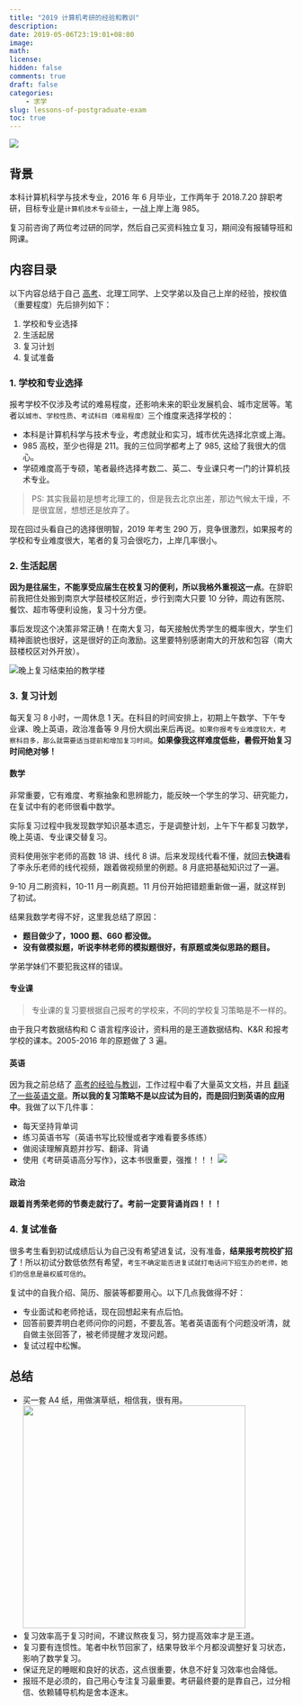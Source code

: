 ```yaml
---
title: "2019 计算机考研的经验和教训"
description:
date: 2019-05-06T23:19:01+08:00
image:
math:
license:
hidden: false
comments: true
draft: false
categories:
    - 求学
slug: lessons-of-postgraduate-exam
toc: true
---
```


![](https://alwq.site/banner/flower_00.jpg)

## 背景
本科计算机科学与技术专业，2016 年 6 月毕业，工作两年于 2018.7.20 辞职考研，目标专业是`计算机技术专业硕士`，一战上岸上海 985。

复习前咨询了两位考过研的同学，然后自己买资料独立复习，期间没有报辅导班和网课。

<!--more-->

## 内容目录
以下内容总结于自己 [高考](https://blog.adolphlwq.xyz/college-entrance-examination-experience-and-lessons/)、北理工同学、上交学弟以及自己上岸的经验，按权值（重要程度）先后排列如下：
1. 学校和专业选择
2. 生活起居
3. 复习计划
4. 复试准备

### 1. 学校和专业选择
报考学校不仅涉及考试的难易程度，还影响未来的职业发展机会、城市定居等。笔者以`城市`、`学校性质`、`考试科目（难易程度）`三个维度来选择学校的：
- 本科是计算机科学与技术专业，考虑就业和实习，城市优先选择北京或上海。
- 985 高校，至少也得是 211。我的三位同学都考上了 985, 这给了我很大的信心。
- 学硕难度高于专硕，笔者最终选择考数二、英二、专业课只考一门的计算机技术专业。

>PS: 其实我最初是想考北理工的，但是我去北京出差，那边气候太干燥，不是很宜居，想想还是放弃了。

现在回过头看自己的选择很明智，2019 年考生 290 万，竞争很激烈，如果报考的学校和专业难度很大，笔者的复习会很吃力，上岸几率很小。

### 2. 生活起居
**因为是往届生，不能享受应届生在校复习的便利，所以我格外重视这一点**。在辞职前我把住处搬到南京大学鼓楼校区附近，步行到南大只要 10 分钟，周边有医院、餐饮、超市等便利设施，复习十分方便。

事后发现这个决策非常正确！在南大复习，每天接触优秀学生的概率很大，学生们精神面貌也很好，这是很好的正向激励。这里要特别感谢南大的开放和包容（南大鼓楼校区对外开放）。

![晚上复习结束拍的教学楼](https://pic4.zhimg.com/80/v2-dc61e3ba16e71ab4d6c544f7b7eab2e7_hd.jpg)

### 3. 复习计划
每天复习 8 小时，一周休息 1 天。在科目的时间安排上，初期上午数学、下午专业课、晚上英语，政治准备等 9 月份大纲出来后再说。`如果你报考专业难度较大，考察科目多，那么就需要适当提前和增加复习时间`。**如果像我这样难度低些，暑假开始复习时间绝对够！**

#### 数学
非常重要，它有难度、考察抽象和思辨能力，能反映一个学生的学习、研究能力，在复试中有的老师很看中数学。

实际复习过程中我发现数学知识基本遗忘，于是调整计划，上午下午都复习数学，晚上英语、专业课交替复习。

资料使用张宇老师的高数 18 讲、线代 8 讲。后来发现线代看不懂，就回去**快进**看了李永乐老师的线代视频，跟着做视频里的例题。8 月底把基础知识过了一遍。

9-10 月二刷资料，10-11 月一刷真题。11 月份开始把错题重新做一遍，就这样到了初试。

结果我数学考得不好，这里我总结了原因：
- **题目做少了，1000 题、660 都没做。**
- **没有做模拟题，听说李林老师的模拟题很好，有原题或类似思路的题目。**

学弟学妹们不要犯我这样的错误。

#### 专业课
>专业课的复习要根据自己报考的学校来，不同的学校复习策略是不一样的。

由于我只考数据结构和 C 语言程序设计，资料用的是王道数据结构、K&R 和报考学校的课本。2005-2016 年的原题做了 3 遍。

#### 英语
因为我之前总结了 [高考的经验与教训](https://blog.adolphlwq.xyz/college-entrance-examination-experience-and-lessons/)，工作过程中看了大量英文文档，并且 [翻译了一些英语文章](https://adolphlwq.xyz/translate/#/)。**所以我的复习策略不是以应试为目的，而是回归到英语的应用中**。我做了以下几件事：
- 每天坚持背单词
- 练习英语书写（英语书写比较慢或者字难看要多练练）
- 做阅读理解真题并抄写、翻译、背诵
- 使用《考研英语高分写作》，这本书很重要，强推！！！
![](https://pic3.zhimg.com/80/v2-8dc579b70e34743096d4a046cda478f8_hd.jpg)

#### 政治
**跟着肖秀荣老师的节奏走就行了。考前一定要背诵肖四！！！**

### 4. 复试准备
很多考生看到初试成绩后认为自己没有希望进复试，没有准备，**结果报考院校扩招了**！所以初试分数低依然有希望，`考生不确定能否进复试就打电话问下招生办的老师，她们的信息是最权威可信的`。

复试中的自我介绍、简历、服装等都要用心。以下几点我做得不好：
- 专业面试和老师抢话，现在回想起来有点后怕。
- 回答前要弄明白老师问你的问题，不要乱答。笔者英语面有个问题没听清，就自做主张回答了，被老师提醒才发现问题。
- 复试过程中松懈。

## 总结
- 买一套 A4 纸，用做演草纸，相信我，很有用。
<img src="https://i.loli.net/2019/04/24/5cc0569a08a05.jpg" width="396" width="297"></img>
- 复习效率高于复习时间，不建议熬夜复习，努力提高效率才是王道。
- 复习要有连惯性。笔者中秋节回家了，结果导致半个月都没调整好复习状态，影响了数学复习。
- 保证充足的睡眠和良好的状态，这点很重要，休息不好复习效率也会降低。
- 报班不是必须的，自己用心专注复习最重要。考研最终要的是靠自己，过分相信、依赖辅导机构是舍本逐末。

<div style="display:none;">行文至此，感慨万千，深知个人能力有限，非常感谢一路走来帮助过我的人：张学弟、刘总、方姐、小胖、小坚强等。尤其是张学弟，在我情绪崩溃时帮我调整状态，准备复试自暴自弃时鼓励我。</div>